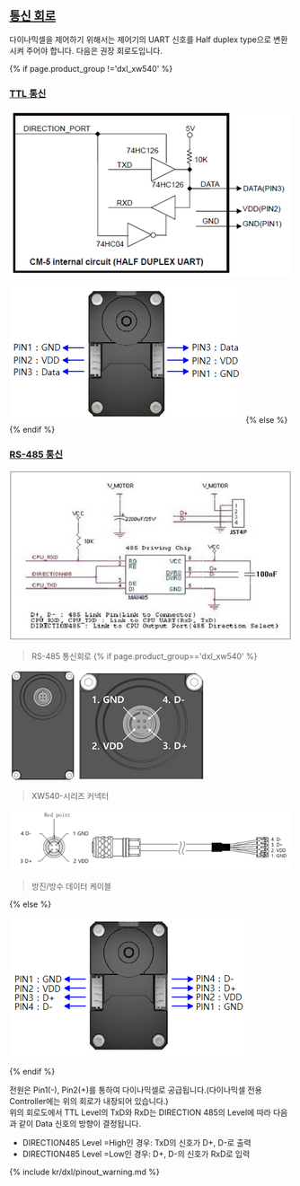 ## [통신 회로](#통신-회로)
다이나믹셀을 제어하기 위해서는 제어기의 UART 신호를 Half duplex type으로 변환시켜 주어야 합니다. 다음은 권장 회로도입니다.

{% if page.product_group !='dxl_xw540' %}
### [TTL 통신](#ttl-통신)
![](/assets/images/dxl/ttl_circuit.png)

![](/assets/images/dxl/x/x_series_ttl_pin.png)
{% else %}{% endif %}

### [RS-485 통신](#rs485-통신)
![](/assets/images/dxl/x/x_series_485_circuit.jpg)  
> RS-485 통신회로 
{% if page.product_group=='dxl_xw540' %}

![](/assets/images/dxl/x/xw/xw_series_485_pin.png)
> XW540-시리즈 커넥터  

![](/assets/images/dxl/x/xw/xw_series_485_pin_connector.png)
> 방진/방수 데이터 케이블

{% else %}

![](/assets/images/dxl/x/x_series_485_pin.png)

{% endif %}


전원은 Pin1(-), Pin2(+)를 통하여 다이나믹셀로 공급됩니다.(다이나믹셀 전용 Controller에는 위의 회로가 내장되어 있습니다.)  
위의 회로도에서 TTL Level의 TxD와 RxD는 DIRECTION 485의 Level에 따라 다음과 같이 Data 신호의 방향이 결정됩니다.  
- DIRECTION485 Level =High인 경우: TxD의 신호가 D+, D-로 출력
- DIRECTION485 Level =Low인 경우: D+, D-의 신호가 RxD로 입력

{% include kr/dxl/pinout_warning.md %}
